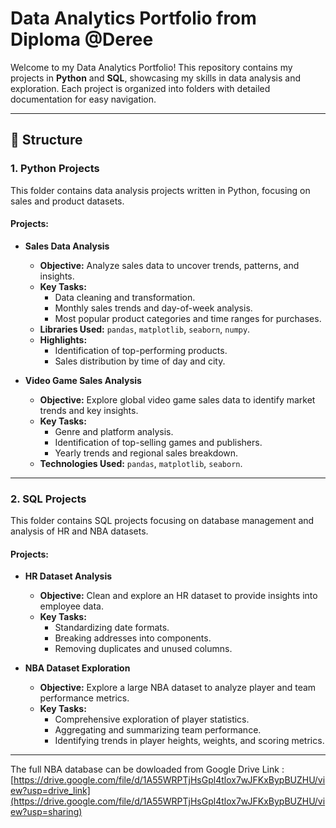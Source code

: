 # Data Analytics Portfolio from Diploma @Deree

Welcome to my Data Analytics Portfolio! This repository contains my projects in **Python** and **SQL**, showcasing my skills in data analysis and exploration. Each project is organized into folders with detailed documentation for easy navigation.

---

## 📂  Structure

### 1. **Python Projects**
This folder contains data analysis projects written in Python, focusing on sales and product datasets.

#### Projects:
- **Sales Data Analysis**
  - **Objective:** Analyze sales data to uncover trends, patterns, and insights.
  - **Key Tasks:**
    - Data cleaning and transformation.
    - Monthly sales trends and day-of-week analysis.
    - Most popular product categories and time ranges for purchases.
  - **Libraries Used:** `pandas`, `matplotlib`, `seaborn`, `numpy`.
  - **Highlights:**
    - Identification of top-performing products.
    - Sales distribution by time of day and city.
  
- **Video Game Sales Analysis**
  - **Objective:** Explore global video game sales data to identify market trends and key insights.
  - **Key Tasks:**
    - Genre and platform analysis.
    - Identification of top-selling games and publishers.
    - Yearly trends and regional sales breakdown.
  - **Technologies Used:** `pandas`, `matplotlib`, `seaborn`.

---

### 2. **SQL Projects**
This folder contains SQL projects focusing on database management and analysis of HR and NBA datasets.

#### Projects:
- **HR Dataset Analysis**
  - **Objective:** Clean and explore an HR dataset to provide insights into employee data.
  - **Key Tasks:**
    - Standardizing date formats.
    - Breaking addresses into components.
    - Removing duplicates and unused columns.


- **NBA Dataset Exploration**
  - **Objective:** Explore a large NBA dataset to analyze player and team performance metrics.
  - **Key Tasks:**
    - Comprehensive exploration of player statistics.
    - Aggregating and summarizing team performance.
    - Identifying trends in player heights, weights, and scoring metrics.


---



The full NBA database can be dowloaded from Google Drive 
Link : [https://drive.google.com/file/d/1A55WRPTjHsGpl4tlox7wJFKxBypBUZHU/view?usp=drive_link](https://drive.google.com/file/d/1A55WRPTjHsGpl4tlox7wJFKxBypBUZHU/view?usp=sharing)
